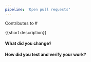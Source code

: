 ```yaml
---
pipeline: 'Open pull requests'
---
```


Contributes to #

{{short description}}

#### What did you change?

#### How did you test and verify your work?
